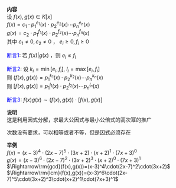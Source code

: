 **内容**  
设 $f(x),g(x)\in K[x]$   
 $f(x)=c_1\cdot p_1^{e_1}(x)\cdot p_2^{e_2}(x)\cdots p_n^{e_n}(x)$   
 $g(x)=c_2\cdot p_1^{f_1}(x)\cdot p_2^{f_2}(x)\cdots p_n^{f_n}(x)$   
其中 $c_1\neq0,c_2\neq0$ ， $e_i\geq0,f_i\geq0$   
  
<font color=blue>断言1</font>: 若 $f(x)|g(x)$ ，则 $e_i\leq f_i$   
  
<font color=blue>断言2</font>: 设 $k_i=\min[e_i,f_i],\ l_i=\max[e_i,f_i]$   
则 $(f(x),g(x))=p_1^{k_1}(x)\cdot p_2^{k_2}(x)\cdots p_n^{k_n}(x)$   
则 $[f(x),g(x)]=p_1^{l_1}(x)\cdot p_2^{l_2}(x)\cdots p_n^{l_n}(x)$   
  
<font color=blue>断言3</font>:  $f(x)g(x)\sim(f(x),g(x))\cdot[f(x),g(x)]$   
  
**说明**  
这是利用因式分解，求最大公因式与最小公倍式的高次幂的推广  
  
次数没有要求，可以相等或者不等，但是因式必须存在  
  
**举例**  
 $f(x)=(x-3)^4\cdot(2x-7)^5\cdot(3x+2)\cdot(x+2)^1\cdot(7x+3)^0$   
 $g(x)=(x-3)^6\cdot(2x-7)^2\cdot(3x+2)^3\cdot(x+2)^0\cdot(7x+3)^1$   
 $\Rightarrow\rm{gcd}(f(x),g(x))=(x-3)^4\cdot(2x-7)^2\cdot(3x+2)$   
 $\Rightarrow\rm{lcm}(f(x),g(x))=(x-3)^6\cdot(2x-7)^5\cdot(3x+2)^3\cdot(x+2)^1\cdot(7x+3)^1$   
